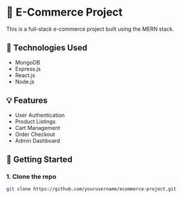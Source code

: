 # 🛒 E-Commerce Project

This is a full-stack e-commerce project built using the MERN stack.

## 🧰 Technologies Used
- MongoDB
- Express.js
- React.js
- Node.js

## 💡 Features
- User Authentication
- Product Listings
- Cart Management
- Order Checkout
- Admin Dashboard

## 🚀 Getting Started
### 1. Clone the repo
```bash
git clone https://github.com/yourusername/ecommerce-project.git
